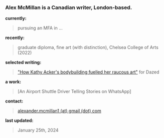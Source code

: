 ### Alex McMillan is a Canadian writer, London-based.


**currently:**

> pursuing an MFA in ...


**recently:**

> graduate diploma, fine art (with distinction), Chelsea College of Arts (2022)


**selected writing:**

> ["How Kathy Acker's bodybuilding fuelled her raucous art"](https://www.dazeddigital.com/beauty/article/60601/1/kathy-acker-bodybuilding-fuelled-her-raucous-art-eileen-myles-poet-writer 'Dazed Article') for Dazed


**a work:**

> [An Airport Shuttle Driver Telling Stories on WhatsApp]


**contact:**
> [alexander.mcmillan1 (at) gmail (dot) com](alexander.mcmillan1@gmail.com)


**last updated:**

> January 25th, 2024
